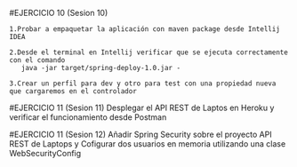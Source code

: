 #EJERCICIO 10 (Sesion 10)

    1.Probar a empaquetar la aplicación con maven package desde Intellij IDEA 

    2.Desde el terminal en Intellij verificar que se ejecuta correctamente con el comando
       java -jar target/spring-deploy-1.0.jar -

    3.Crear un perfil para dev y otro para test con una propiedad nueva que cargaremos en el controlador


#EJERCICIO 11 (Sesion 11)
    Desplegar el API REST de Laptos en Heroku y verificar el funcionamiento desde Postman

#EJERCICIO 11 (Sesion 12)
Añadir Spring Security sobre el proyecto API REST de Laptops y Cofigurar dos usuarios en memoria utilizando una clase WebSecurityConfig
